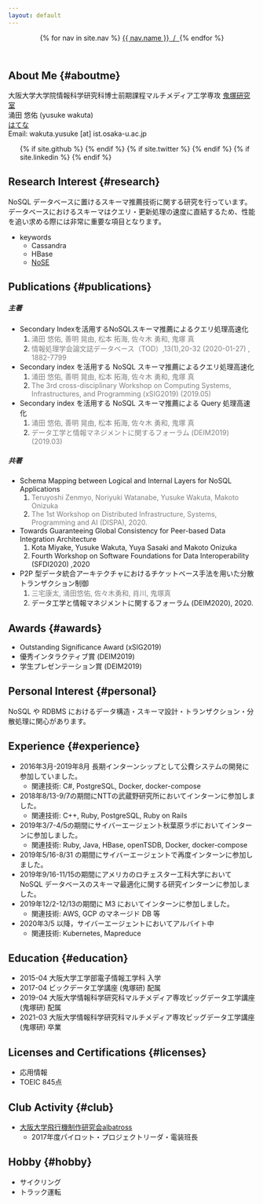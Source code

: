 ```yaml
---
layout: default 
---
```


<header class="bloghead">
    <nav class="bloghead-nav">
        {% for nav in site.nav %}
        <a class="text-link" href="{{ nav.href }}">{{ nav.name }}<span> &nbsp;/&nbsp; </span></a> {% endfor %}
    </nav>
</header>

## About Me {#aboutme}

大阪大学大学院情報科学研究科博士前期課程マルチメディア工学専攻
<a class="text-link" href="http://www-bigdata.ist.osaka-u.ac.jp/ja/home/">鬼塚研究室</a>  
涌田 悠佑 (yusuke wakuta)  
<a class="text-link" href="https://yusuke-haimenhikou.hatenablog.com">はてな</a>  
Email:  wakuta.yusuke [at] ist.osaka-u.ac.jp  
<ul class="social">
            {% if site.github %}
            <a type="button" href="http://github.com/{{ site.github }}">
                <i class="fa fa-github"></i>
            </a>
            {% endif %} {% if site.twitter %}
            <a type="button" href="http://twitter.com/{{ site.twitter }}">
                <i class="fa fa-twitter"></i>
            </a>
            {% endif %} {% if site.linkedin %}
            <a type="button" href="http://linkedin.com/in/{{ site.linkedin }}">
                <i class="fa fa-linkedin"></i>
            </a>
            {% endif %}
        </ul>

## Research Interest {#research}

NoSQL データベースに置けるスキーマ推薦技術に関する研究を行っています。データベースにおけるスキーマはクエリ・更新処理の速度に直結するため、性能を追い求める際には非常に重要な項目となります。

* keywords
    * Cassandra 
    * HBase 
    * <a class="text-link" href="https://github.com/michaelmior/NoSE">NoSE</a>

## Publications {#publications}

##### 主著

* Secondary Indexを活用するNoSQLスキーマ推薦によるクエリ処理高速化
  <ol>
     <li><span style="color: #808080; background-color: transparent">涌田 悠佑, 善明 晃由, 松本 拓海, 佐々木 勇和, 鬼塚 真</span></li> 
     <li><span style="color: #808080; background-color: transparent">情報処理学会論文誌データベース（TOD）,13(1),20-32 (2020-01-27) , 1882-7799</span></li> 
  </ol>
* Secondary index を活用する NoSQL スキーマ推薦によるクエリ処理高速化
  <ol>
     <li><span style="color: #808080; background-color: transparent">涌田 悠佑, 善明 晃由, 松本 拓海, 佐々木 勇和, 鬼塚 真</span></li> 
     <li><span style="color: #808080; background-color: transparent">The 3rd cross-disciplinary Workshop on Computing Systems, Infrastructures, and Programming (xSIG2019) (2019.05)</span></li> 
  </ol>
* Secondary index を活用する NoSQL スキーマ推薦による Query 処理高速化
  <ol>
     <li><span style="color: #808080; background-color: transparent">涌田 悠佑, 善明 晃由, 松本 拓海, 佐々木 勇和, 鬼塚 真</span></li> 
     <li><span style="color: #808080; background-color: transparent">データ工学と情報マネジメントに関するフォーラム (DEIM2019) (2019.03)</span></li> 
  </ol>

##### 共著

* Schema Mapping between Logical and Internal Layers for NoSQL Applications 
  <ol>
     <li><span style="color: #808080; background-color: transparent">Teruyoshi Zenmyo, Noriyuki Watanabe, Yusuke Wakuta, Makoto Onizuka</span></li> 
     <li><span style="color: #808080; background-color: transparent">The 1st Workshop on Distributed Infrastructure, Systems, Programming and AI (DISPA), 2020. </span></li> 
  </ol>
* Towards Guaranteeing Global Consistency for Peer-based Data Integration Architecture
  <ol>
     <li><span style="color: #808080; background-color: transparent"></span>Kota Miyake, Yusuke Wakuta, Yuya Sasaki and Makoto Onizuka</li> 
     <li><span style="color: #808080; background-color: transparent"></span>Fourth Workshop on Software Foundations for Data Interoperability (SFDI2020) ,2020</li> 
  </ol>
* P2P 型データ統合アーキテクチャにおけるチケットベース手法を用いた分散トランザクション制御
  <ol>
     <li><span style="color: #808080; background-color: transparent">三宅康太, 涌田悠佑, 佐々木勇和, 肖川, 鬼塚真</span></li> 
     <li><span style="color: #808080; background-color: transparent"></span>データ工学と情報マネジメントに関するフォーラム (DEIM2020), 2020.</li> 
  </ol>

## Awards {#awards}

* Outstanding Significance Award (xSIG2019)
* 優秀インタラクティブ賞 (DEIM2019)
* 学生プレゼンテーション賞 (DEIM2019)

## Personal Interest {#personal}

NoSQL や RDBMS におけるデータ構造・スキーマ設計・トランザクション・分散処理に関心があります。

## Experience {#experience}

* 2016年3月-2019年8月 長期インターンシップとして公費システムの開発に参加していました。
    * 関連技術: C#, PostgreSQL, Docker, docker-compose
* 2018年8/13-9/7の期間にNTTの武蔵野研究所においてインターンに参加しました。
   * 関連技術: C++, Ruby, PostgreSQL, Ruby on Rails
* 2019年3/7-4/5の期間にサイバーエージェント秋葉原ラボにおいてインターンに参加しました。
   * 関連技術: Ruby, Java, HBase, openTSDB, Docker, docker-compose
* 2019年5/16-8/31 の期間にサイバーエージェントで再度インターンに参加しました。
* 2019年9/16-11/15の期間にアメリカのロチェスター工科大学において NoSQL データベースのスキーマ最適化に関する研究インターンに参加しました。
* 2019年12/2-12/13の期間に M3 においてインターンに参加しました。
    * 関連技術: AWS, GCP のマネージド DB 等
* 2020年3/5 以降，サイバーエージェントにおいてアルバイト中
    * 関連技術: Kubernetes, Mapreduce

## Education {#education}

* 2015-04 大阪大学工学部電子情報工学科 入学
* 2017-04 ビックデータ工学講座 (鬼塚研) 配属
* 2019-04 大阪大学情報科学研究科マルチメディア専攻ビッグデータ工学講座 (鬼塚研) 配属 
* 2021-03 大阪大学情報科学研究科マルチメディア専攻ビッグデータ工学講座 (鬼塚研) 卒業

## Licenses and Certifications {#licenses}

* 応用情報
* TOEIC 845点

## Club Activity {#club}

* <a class="text-link" href="http://albatross.mystrikingly.com/">大阪大学飛行機制作研究会albatross</a>  
    * 2017年度パイロット・プロジェクトリーダ・電装班長

## Hobby {#hobby}

* サイクリング
* トラック運転
